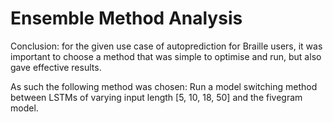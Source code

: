 # Ensemble Method Analysis

Conclusion: for the given use case of autoprediction for Braille users, it was important to choose a method that was simple to optimise and run, but also gave effective results.

As such the following method was chosen: Run a model switching method between LSTMs of varying input length [5, 10, 18, 50] and the fivegram model.
